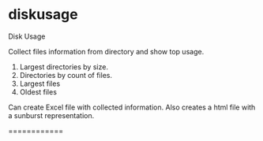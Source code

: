 # diskusage
Disk Usage 

Collect files information from directory and show top usage.

1. Largest directories by size.
2. Directories by count of files.
3. Largest files
4. Oldest files

Can create Excel file with collected information.
Also creates a html file with a sunburst representation.

============

